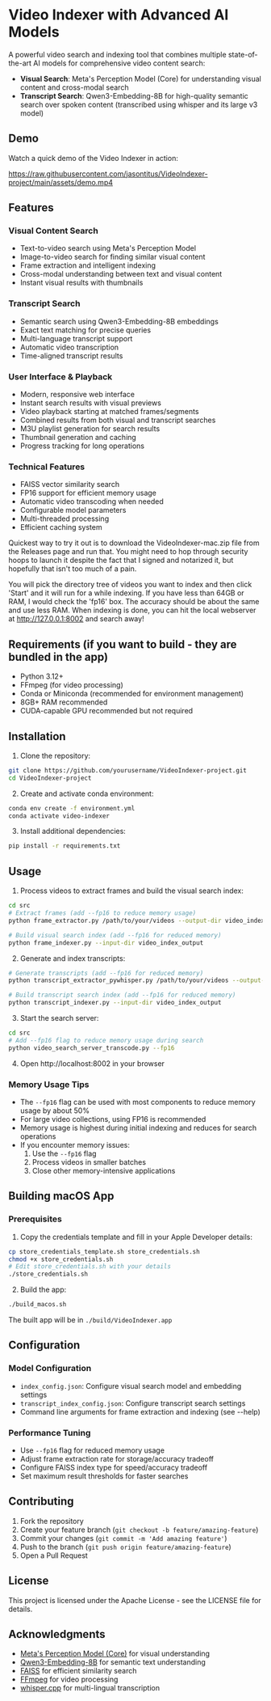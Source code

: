 # Video Indexer with Advanced AI Models

A powerful video search and indexing tool that combines multiple state-of-the-art AI models for comprehensive video content search:

- **Visual Search**: Meta's Perception Model (Core) for understanding visual content and cross-modal search
- **Transcript Search**: Qwen3-Embedding-8B for high-quality semantic search over spoken content (transcribed using whisper and its large v3 model)

## Demo

Watch a quick demo of the Video Indexer in action:

https://raw.githubusercontent.com/jasontitus/VideoIndexer-project/main/assets/demo.mp4

## Features

### Visual Content Search
- Text-to-video search using Meta's Perception Model
- Image-to-video search for finding similar visual content
- Frame extraction and intelligent indexing
- Cross-modal understanding between text and visual content
- Instant visual results with thumbnails

### Transcript Search
- Semantic search using Qwen3-Embedding-8B embeddings
- Exact text matching for precise queries
- Multi-language transcript support
- Automatic video transcription
- Time-aligned transcript results

### User Interface & Playback
- Modern, responsive web interface
- Instant search results with visual previews
- Video playback starting at matched frames/segments
- Combined results from both visual and transcript searches
- M3U playlist generation for search results
- Thumbnail generation and caching
- Progress tracking for long operations

### Technical Features
- FAISS vector similarity search
- FP16 support for efficient memory usage
- Automatic video transcoding when needed
- Configurable model parameters
- Multi-threaded processing
- Efficient caching system

Quickest way to try it out is to download the VideoIndexer-mac.zip file from the Releases page and run that.  You might need to hop through security hoops to launch it despite the fact that I signed and notarized it, but hopefully that isn't too much of a pain.

You will pick the directory tree of videos you want to index and then click 'Start' and it will run for a while indexing.  If you have less than 64GB or RAM, I would check the 'fp16' box.  The accuracy should be about the same and use less RAM.  When indexing is done, you can hit the local webserver at http://127.0.0.1:8002 and search away!

## Requirements (if you want to build - they are bundled in the app)

- Python 3.12+
- FFmpeg (for video processing)
- Conda or Miniconda (recommended for environment management)
- 8GB+ RAM recommended
- CUDA-capable GPU recommended but not required

## Installation

1. Clone the repository:
```bash
git clone https://github.com/yourusername/VideoIndexer-project.git
cd VideoIndexer-project
```

2. Create and activate conda environment:
```bash
conda env create -f environment.yml
conda activate video-indexer
```

3. Install additional dependencies:
```bash
pip install -r requirements.txt
```

## Usage

1. Process videos to extract frames and build the visual search index:
```bash
cd src
# Extract frames (add --fp16 to reduce memory usage)
python frame_extractor.py /path/to/your/videos --output-dir video_index_output

# Build visual search index (add --fp16 for reduced memory)
python frame_indexer.py --input-dir video_index_output
```

2. Generate and index transcripts:
```bash
# Generate transcripts (add --fp16 for reduced memory)
python transcript_extractor_pywhisper.py /path/to/your/videos --output-dir video_index_output

# Build transcript search index (add --fp16 for reduced memory)
python transcript_indexer.py --input-dir video_index_output
```

3. Start the search server:
```bash
cd src
# Add --fp16 flag to reduce memory usage during search
python video_search_server_transcode.py --fp16
```

4. Open http://localhost:8002 in your browser

### Memory Usage Tips

- The `--fp16` flag can be used with most components to reduce memory usage by about 50%
- For large video collections, using FP16 is recommended
- Memory usage is highest during initial indexing and reduces for search operations
- If you encounter memory issues:
  1. Use the `--fp16` flag
  2. Process videos in smaller batches
  3. Close other memory-intensive applications

## Building macOS App

### Prerequisites

1. Copy the credentials template and fill in your Apple Developer details:
```bash
cp store_credentials_template.sh store_credentials.sh
chmod +x store_credentials.sh
# Edit store_credentials.sh with your details
./store_credentials.sh
```

2. Build the app:
```bash
./build_macos.sh
```

The built app will be in `./build/VideoIndexer.app`

## Configuration

### Model Configuration
- `index_config.json`: Configure visual search model and embedding settings
- `transcript_index_config.json`: Configure transcript search settings
- Command line arguments for frame extraction and indexing (see --help)

### Performance Tuning
- Use `--fp16` flag for reduced memory usage
- Adjust frame extraction rate for storage/accuracy tradeoff
- Configure FAISS index type for speed/accuracy tradeoff
- Set maximum result thresholds for faster searches

## Contributing

1. Fork the repository
2. Create your feature branch (`git checkout -b feature/amazing-feature`)
3. Commit your changes (`git commit -m 'Add amazing feature'`)
4. Push to the branch (`git push origin feature/amazing-feature`)
5. Open a Pull Request

## License

This project is licensed under the Apache License - see the LICENSE file for details.

## Acknowledgments

- [Meta's Perception Model (Core)](https://github.com/facebookresearch/perception_models) for visual understanding
- [Qwen3-Embedding-8B](https://huggingface.co/Qwen/Qwen3-Embedding-8B) for semantic text understanding
- [FAISS](https://github.com/facebookresearch/faiss) for efficient similarity search
- [FFmpeg](https://ffmpeg.org/) for video processing 
- [whisper.cpp](https://github.com/ggml-org/whisper.cpp) for multi-lingual transcription